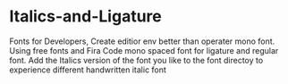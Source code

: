 # Italics-and-Ligature
Fonts for Developers, Create editior env better than operater mono font. Using free fonts and Fira Code mono spaced font for ligature and regular font. Add the Italics version of the font you like to the font directoy to experience different handwritten italic font 


